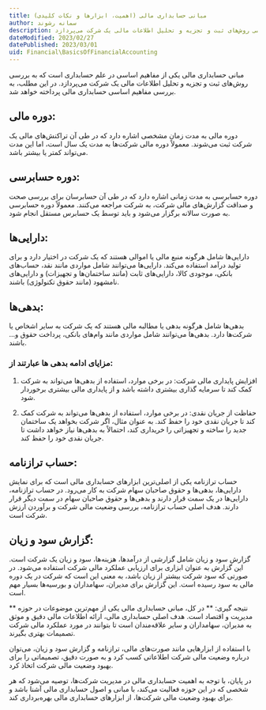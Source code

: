 ```yaml
---
title: مبانی حسابداری مالی (اهمیت، ابزارها و نکات کلیدی)
author: سمانه رشوند  
description: مبانی حسابداری مالی یکی از مفاهیم اساسی در علم حسابداری است که به بررسی روش‌های ثبت و تجزیه و تحلیل اطلاعات مالی یک شرکت می‌پردازد. 
dateModified: 2023/02/27
datePublished: 2023/03/01
uid: Financial\BasicsOfFinancialAccounting
---
```


مبانی حسابداری مالی یکی از مفاهیم اساسی در علم حسابداری است که به بررسی روش‌های ثبت و تجزیه و تحلیل اطلاعات مالی یک شرکت می‌پردازد. در این مطلب، به بررسی مفاهیم اساسی حسابداری مالی پرداخته خواهد شد.

## دوره مالی:
دوره مالی به مدت زمان مشخصی اشاره دارد که در طی آن تراکنش‌های مالی یک شرکت ثبت می‌شوند. معمولاً دوره مالی شرکت‌ها به مدت یک سال است، اما این مدت می‌تواند کمتر یا بیشتر باشد.

## دوره حسابرسی:
دوره حسابرسی به مدت زمانی اشاره دارد که در طی آن حسابرسان برای بررسی صحت و صداقت گزارش‌های مالی شرکت، به شرکت مراجعه می‌کنند. معمولاً دوره حسابرسی به صورت سالانه برگزار می‌شود و باید توسط یک حسابرس مستقل انجام شود.

## دارایی‌ها: 
دارایی‌ها شامل هرگونه منبع مالی یا اموالی هستند که یک شرکت در اختیار دارد و برای تولید درآمد استفاده می‌کند. دارایی‌ها می‌توانند شامل مواردی مانند نقد، حساب‌های بانکی، موجودی کالا، دارایی‌های ثابت (مانند ساختمان‌ها و تجهیزات) و دارایی‌های نامشهود (مانند حقوق تکنولوژی) باشند.

## بدهی‌ها: 
بدهی‌ها شامل هرگونه بدهی یا مطالبه مالی هستند که یک شرکت به سایر اشخاص یا شرکت‌ها دارد. بدهی‌ها می‌توانند شامل مواردی مانند وام‌های بانکی، پرداخت حقوق و... باشند.

### مزایای ادامه بدهی ها عبارتند از:
1. افزایش پایداری مالی شرکت:
در برخی موارد، استفاده از بدهی‌ها می‌تواند به شرکت کمک کند تا سرمایه گذاری بیشتری داشته باشد و از پایداری مالی بیشتری برخوردار شود.

2. حفاظت از جریان نقدی:
در برخی موارد، استفاده از بدهی‌ها می‌تواند به شرکت کمک کند تا جریان نقدی خود را حفظ کند. به عنوان مثال، اگر شرکت بخواهد یک ساختمان جدید را ساخته و تجهیزاتی را خریداری کند، احتمالاً به بدهی‌ها نیاز خواهد داشت تا جریان نقدی خود را حفظ کند.

## حساب ترازنامه:
حساب ترازنامه یکی از اصلی‌ترین ابزارهای حسابداری مالی است که برای نمایش دارایی‌ها، بدهی‌ها و حقوق صاحبان سهام شرکت به کار می‌رود. در حساب ترازنامه، دارایی‌ها در یک سمت قرار دارند و بدهی‌ها و حقوق صاحبان سهام در سمت دیگر قرار دارند. هدف اصلی حساب ترازنامه، بررسی وضعیت مالی شرکت و برآوردن ارزش شرکت است.

## گزارش سود و زیان:
گزارش سود و زیان شامل گزارشی از درآمدها، هزینه‌ها، سود و زیان یک شرکت است. این گزارش به عنوان ابزاری برای ارزیابی عملکرد مالی شرکت استفاده می‌شود. در صورتی که سود شرکت بیشتر از زیان باشد، به معنی این است که شرکت در یک دوره مالی به سود رسیده است. این گزارش برای مدیران، سهامداران و بورسیه‌ها بسیار مهم است.

** نتیجه گیری: **
در کل، مبانی حسابداری مالی یکی از مهم‌ترین موضوعات در حوزه مدیریت و اقتصاد است. هدف اصلی حسابداری مالی، ارائه اطلاعات مالی دقیق و موثق به مدیران، سهامداران و سایر علاقه‌مندان است تا بتوانند در مورد عملکرد مالی شرکت تصمیمات بهتری بگیرند.

با استفاده از ابزارهایی مانند صورت‌های مالی، ترازنامه و گزارش سود و زیان، می‌توان درباره وضعیت مالی شرکت اطلاعاتی کسب کرد و به صورت دقیق، تصمیماتی را برای بهبود وضعیت مالی شرکت اتخاذ کرد.

در پایان، با توجه به اهمیت حسابداری مالی در مدیریت شرکت‌ها، توصیه می‌شود که هر شخصی که در این حوزه فعالیت می‌کند، با مبانی و اصول حسابداری مالی آشنا باشد و برای بهبود وضعیت مالی شرکت‌ها، از ابزارهای حسابداری مالی بهره‌برداری کند.
